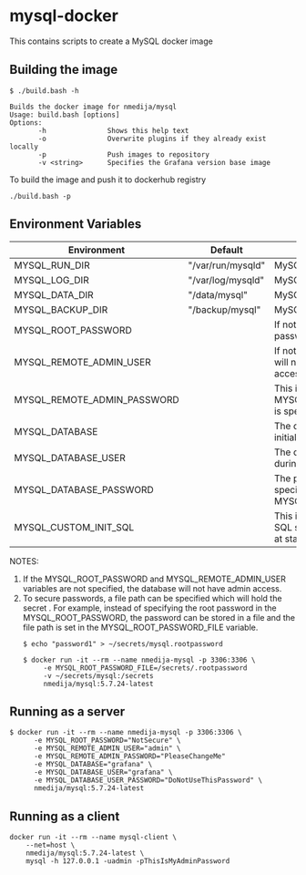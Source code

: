 # mysql-docker
This contains scripts to create a MySQL docker image

## Building the image
```
$ ./build.bash -h

Builds the docker image for nmedija/mysql
Usage: build.bash [options]
Options:
       -h               Shows this help text
       -o               Overwrite plugins if they already exist locally
       -p               Push images to repository
       -v <string>      Specifies the Grafana version base image
```
To build the image and push it to dockerhub registry
```
./build.bash -p
```

## Environment Variables

| Environment                 | Default                | Description |
| --------------------------- | ---------------------- | ----------- |
| MYSQL_RUN_DIR               | "/var/run/mysqld"      | MySQL runtime directory |
| MYSQL_LOG_DIR               | "/var/log/mysqld"      | MySQL log directory |
| MYSQL_DATA_DIR              | "/data/mysql"          | MySQL data directory |
| MYSQL_BACKUP_DIR            | "/backup/mysql"        | MySQL backup directory
| MYSQL_ROOT_PASSWORD         |                        | If not specified, a random password will be generated |
| MYSQL_REMOTE_ADMIN_USER     |                        | If not specified, the database will not have remote admin access. |
| MYSQL_REMOTE_ADMIN_PASSWORD |                        | This is required if MYSQL_REMOTE_ADMIN_USER is specified |
| MYSQL_DATABASE              |                        | The database to create during initialization |
| MYSQL_DATABASE_USER         |                        | The database user to create during initialization|
| MYSQL_DATABASE_PASSWORD     |                        | The password for the user specified in MYSQL_DATABASE_USER |
| MYSQL_CUSTOM_INIT_SQL       |                        | This is a custom initialization SQL script that will be executed at startup |

NOTES:
1. If the MYSQL_ROOT_PASSWORD and MYSQL_REMOTE_ADMIN_USER variables are not specified, the database will not have admin access.
2. To secure passwords, a file path can be specified which will hold the secret . For example, instead of specifying the root password in the
   MYSQL_ROOT_PASSWORD, the password can be stored in a file and the file path is set in the MYSQL_ROOT_PASSWORD_FILE variable.
   ```
   $ echo "password1" > ~/secrets/mysql.rootpassword

   $ docker run -it --rm --name nmedija-mysql -p 3306:3306 \
        -e MYSQL_ROOT_PASSWORD_FILE=/secrets/.rootpassword
        -v ~/secrets/mysql:/secrets
        nmedija/mysql:5.7.24-latest
   ```

## Running as a server
```
$ docker run -it --rm --name nmedija-mysql -p 3306:3306 \
      -e MYSQL_ROOT_PASSWORD="NotSecure" \
      -e MYSQL_REMOTE_ADMIN_USER="admin" \
      -e MYSQL_REMOTE_ADMIN_PASSWORD="PleaseChangeMe"
      -e MYSQL_DATABASE="grafana" \
      -e MYSQL_DATABASE_USER="grafana" \
      -e MYSQL_DATABASE_USER_PASSWORD="DoNotUseThisPassword" \
      nmedija/mysql:5.7.24-latest
```    

## Running as a client
```
docker run -it --rm --name mysql-client \
    --net=host \
    nmedija/mysql:5.7.24-latest \
    mysql -h 127.0.0.1 -uadmin -pThisIsMyAdminPassword
```          
